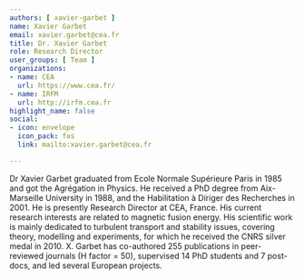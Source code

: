 ```yaml
---
authors: [ xavier-garbet ]
name: Xavier Garbet
email: xavier.garbet@cea.fr
title: Dr. Xavier Garbet
role: Research Director
user_groups: [ Team ]
organizations:
- name: CEA
  url: https://www.cea.fr/
- name: IRFM
  url: http://irfm.cea.fr
highlight_name: false
social:
- icon: envelope
  icon_pack: fas
  link: mailto:xavier.garbet@cea.fr

---
```

Dr Xavier Garbet graduated from Ecole Normale Supérieure Paris in 1985 and got the Agrégation in Physics. He received a PhD degree from Aix-Marseille University in 1988, and the Habilitation à Diriger des Recherches in 2001. He is presently Research Director at CEA, France. His current research interests are related to magnetic fusion energy. His scientific work is mainly dedicated to turbulent transport and stability issues, covering theory, modelling and experiments, for which he received the CNRS silver medal in 2010. X. Garbet has co-authored 255 publications in peer-reviewed journals (H factor = 50), supervised 14 PhD students and 7 post-docs, and led several European projects.